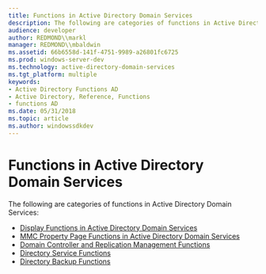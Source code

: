 ```yaml
---
title: Functions in Active Directory Domain Services
description: The following are categories of functions in Active Directory Domain Services.
audience: developer
author: REDMOND\\markl
manager: REDMOND\\mbaldwin
ms.assetid: 66b6558d-141f-4751-9989-a26801fc6725
ms.prod: windows-server-dev
ms.technology: active-directory-domain-services
ms.tgt_platform: multiple
keywords:
- Active Directory Functions AD
- Active Directory, Reference, Functions
- functions AD
ms.date: 05/31/2018
ms.topic: article
ms.author: windowssdkdev
---
```


# Functions in Active Directory Domain Services

The following are categories of functions in Active Directory Domain Services:

-   [Display Functions in Active Directory Domain Services](display-functions-in-active-directory-domain-services.md)
-   [MMC Property Page Functions in Active Directory Domain Services](mmc-property-page-functions-in-active-directory-domain-services.md)
-   [Domain Controller and Replication Management Functions](dc-and-replication-management-functions.md)
-   [Directory Service Functions](directory-service-functions.md)
-   [Directory Backup Functions](directory-backup-functions.md)

 

 




